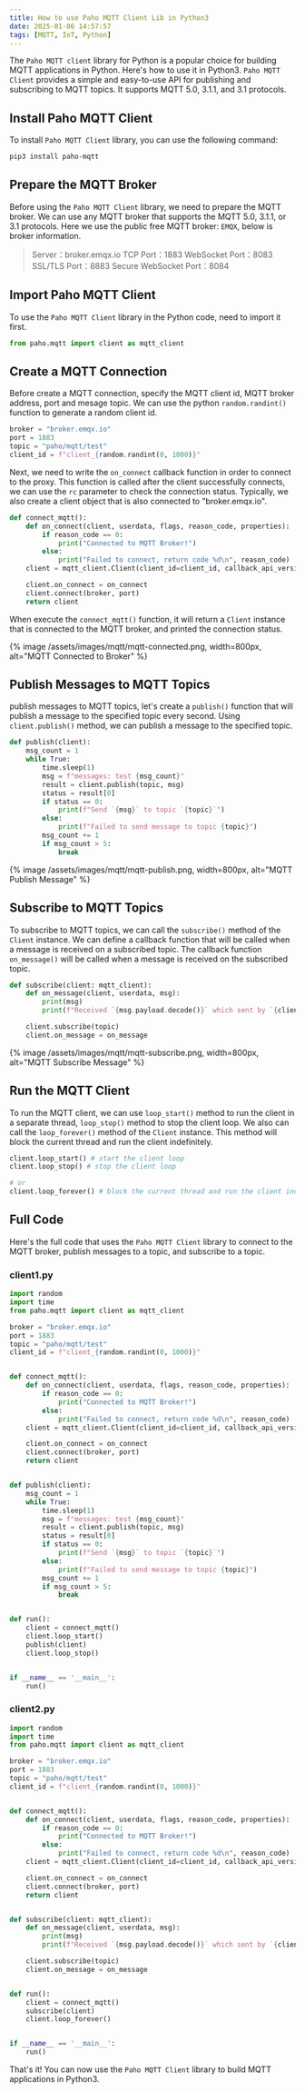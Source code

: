 ```yaml
---
title: How to use Paho MQTT Client Lib in Python3
date: 2025-01-06 14:57:57
tags: [MQTT, IoT, Python]
---
```


The `Paho MQTT client` library for Python is a popular choice for building MQTT applications in Python. Here's how to use it in Python3. `Paho MQTT Client` provides a simple and easy-to-use API for publishing and subscribing to MQTT topics. It supports MQTT 5.0, 3.1.1, and 3.1 protocols.

## Install Paho MQTT Client
To install `Paho MQTT Client` library, you can use the following command:

``` bash
pip3 install paho-mqtt
```

## Prepare the MQTT Broker
Before using the `Paho MQTT Client` library, we need to prepare the MQTT broker. We can use any MQTT broker that supports the MQTT 5.0, 3.1.1, or 3.1 protocols. Here we use the public free MQTT broker: `EMQX`, below is broker information.

> Server：broker.emqx.io
> TCP Port：1883
> WebSocket Port：8083
> SSL/TLS Port：8883
> Secure WebSocket Port：8084


## Import Paho MQTT Client
To use the `Paho MQTT Client` library in the Python code, need to import it first.

```python
from paho.mqtt import client as mqtt_client
```

## Create a MQTT Connection
Before create a MQTT connection, specify the MQTT client id, MQTT broker address, port and mesage topic. We can use the python `random.randint()` function to generate a random client id.

```python
broker = "broker.emqx.io"
port = 1883
topic = "paho/mqtt/test"
client_id = f"client_{random.randint(0, 1000)}"
```

Next, we need to write the `on_connect` callback function in order to connect to the proxy. This function is called after the client successfully connects, we can use the `rc` parameter to check the connection status. Typically, we also create a client object that is also connected to "broker.emqx.io".

``` python
def connect_mqtt():
    def on_connect(client, userdata, flags, reason_code, properties):
        if reason_code == 0:
            print("Connected to MQTT Broker!")
        else:
            print("Failed to connect, return code %d\n", reason_code)
    client = mqtt_client.Client(client_id=client_id, callback_api_version=mqtt_client.CallbackAPIVersion.VERSION2)

    client.on_connect = on_connect
    client.connect(broker, port)
    return client
```

When execute the `connect_mqtt()` function, it will return a `Client` instance that is connected to the MQTT broker, and printed the connection status.

{% image /assets/images/mqtt/mqtt-connected.png, width=800px, alt="MQTT Connected to Broker" %}

## Publish Messages to MQTT Topics
publish messages to MQTT topics, let's create a `publish()` function that will publish a message to the specified topic every second. Using `client.publish()` method, we can publish a message to the specified topic.

```python
def publish(client):
    msg_count = 1
    while True:
        time.sleep(1)
        msg = f"messages: test {msg_count}"
        result = client.publish(topic, msg)
        status = result[0]
        if status == 0:
            print(f"Send `{msg}` to topic `{topic}`")
        else:
            print(f"Failed to send message to topic {topic}")
        msg_count += 1
        if msg_count > 5:
            break
```

{% image /assets/images/mqtt/mqtt-publish.png, width=800px, alt="MQTT Publish Message" %}

## Subscribe to MQTT Topics
To subscribe to MQTT topics, we can call the `subscribe()` method of the `Client` instance. We can define a callback function that will be called when a message is received on a subscribed topic. The callback function `on_message()` will be called when a message is received on the subscribed topic.

```python
def subscribe(client: mqtt_client):
    def on_message(client, userdata, msg):
        print(msg)
        print(f"Received `{msg.payload.decode()}` which sent by `{client._client_id}` from `{msg.topic}` topic")

    client.subscribe(topic)
    client.on_message = on_message
```

{% image /assets/images/mqtt/mqtt-subscribe.png, width=800px, alt="MQTT Subscribe Message" %}


## Run the MQTT Client
To run the MQTT client, we can use `loop_start()` method to run the client in a separate thread, `loop_stop()` method to stop the client loop. We also can call the `loop_forever()` method of the `Client` instance. This method will block the current thread and run the client indefinitely. 

```python
client.loop_start() # start the client loop
client.loop_stop() # stop the client loop

# or
client.loop_forever() # block the current thread and run the client indefinitely
```

## Full Code
Here's the full code that uses the `Paho MQTT Client` library to connect to the MQTT broker, publish messages to a topic, and subscribe to a topic.

### client1.py
```python
import random
import time
from paho.mqtt import client as mqtt_client

broker = "broker.emqx.io"
port = 1883
topic = "paho/mqtt/test"
client_id = f"client_{random.randint(0, 1000)}"


def connect_mqtt():
    def on_connect(client, userdata, flags, reason_code, properties):
        if reason_code == 0:
            print("Connected to MQTT Broker!")
        else:
            print("Failed to connect, return code %d\n", reason_code)
    client = mqtt_client.Client(client_id=client_id, callback_api_version=mqtt_client.CallbackAPIVersion.VERSION2)

    client.on_connect = on_connect
    client.connect(broker, port)
    return client


def publish(client):
    msg_count = 1
    while True:
        time.sleep(1)
        msg = f"messages: test {msg_count}"
        result = client.publish(topic, msg)
        status = result[0]
        if status == 0:
            print(f"Send `{msg}` to topic `{topic}`")
        else:
            print(f"Failed to send message to topic {topic}")
        msg_count += 1
        if msg_count > 5:
            break


def run():
    client = connect_mqtt()
    client.loop_start()
    publish(client)
    client.loop_stop()


if __name__ == '__main__':
    run()

```

### client2.py
```python
import random
import time
from paho.mqtt import client as mqtt_client

broker = "broker.emqx.io"
port = 1883
topic = "paho/mqtt/test"
client_id = f"client_{random.randint(0, 1000)}"


def connect_mqtt():
    def on_connect(client, userdata, flags, reason_code, properties):
        if reason_code == 0:
            print("Connected to MQTT Broker!")
        else:
            print("Failed to connect, return code %d\n", reason_code)
    client = mqtt_client.Client(client_id=client_id, callback_api_version=mqtt_client.CallbackAPIVersion.VERSION2)

    client.on_connect = on_connect
    client.connect(broker, port)
    return client


def subscribe(client: mqtt_client):
    def on_message(client, userdata, msg):
        print(msg)
        print(f"Received `{msg.payload.decode()}` which sent by `{client._client_id}` from `{msg.topic}` topic")

    client.subscribe(topic)
    client.on_message = on_message


def run():
    client = connect_mqtt()
    subscribe(client)
    client.loop_forever()


if __name__ == '__main__':
    run()
```

That's it! You can now use the `Paho MQTT Client` library to build MQTT applications in Python3.
